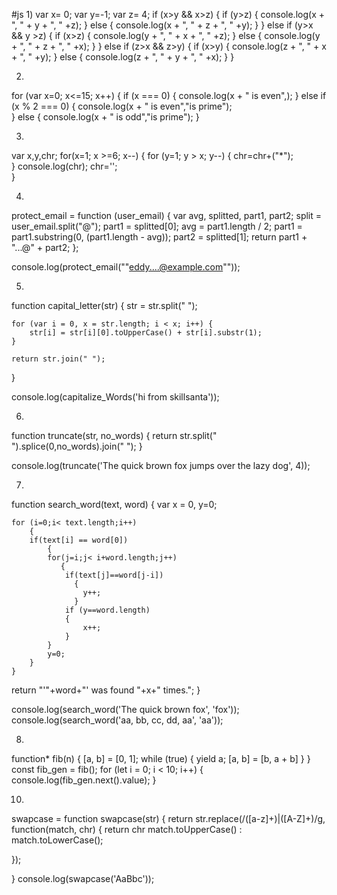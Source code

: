 #js
1)
var x= 0;
var y=-1;
var z= 4;
if (x>y && x>z)
{
        if (y>z)
        {
            console.log(x + ", " + y + ", " +z);
        }
        else
        {
            console.log(x + ", " + z + ", " +y);
        }
}
else if (y>x && y >z)
{
        if (x>z)
        {
             console.log(y + ", " + x + ", " +z);
        }
        else
        {
             console.log(y + ", " + z + ", " +x);
        }
}
else if (z>x && z>y)
{
        if (x>y)
        {
            console.log(z + ", " + x + ", " +y);
        }
        else
        {
            console.log(z + ", " + y + ", " +x);
        }
}       

2)
for (var x=0; x<=15; x++) 
{
        if (x === 0) {
                console.log(x +  " is even",);
        }
        else if (x % 2 === 0) {
                console.log(x + " is even","is prime");   
        }
        else {
                console.log(x + " is odd","is prime");
}

3)

var x,y,chr;
for(x=1; x >=6; x--)
{
   for (y=1; y > x; y--)
     {
    chr=chr+("*");        
      }
 console.log(chr);
 chr='';    
}


4)
protect_email = function (user_email)
{
    var avg, splitted, part1, part2;
    split = user_email.split("@");
    part1 = splitted[0];
    avg = part1.length / 2;
    part1 = part1.substring(0, (part1.length - avg));
    part2 = splitted[1];
    return part1 + "...@" + part2;
};

console.log(protect_email(""eddy....@example.com""));


5)
function capital_letter(str) 
{
    str = str.split(" ");

    for (var i = 0, x = str.length; i < x; i++) {
        str[i] = str[i][0].toUpperCase() + str[i].substr(1);
    }

    return str.join(" ");
}

console.log(capitalize_Words('hi from skillsanta'));


6)
function truncate(str, no_words)
 {
    return str.split(" ").splice(0,no_words).join(" ");
 }

console.log(truncate('The quick brown fox jumps over the lazy dog', 4));


7)
function search_word(text, word)
{
    var x = 0, y=0;
   
    for (i=0;i< text.length;i++)
        {
        if(text[i] == word[0])
            {
            for(j=i;j< i+word.length;j++)
               {
                if(text[j]==word[j-i])
                  {
                    y++;
                  }
                if (y==word.length)
                {
                    x++;
                }
            }
            y=0;
        }
    }
   return "'"+word+"' was found "+x+" times.";
}

console.log(search_word('The quick brown fox', 'fox'));
console.log(search_word('aa, bb, cc, dd, aa', 'aa'));

8)
function* fib(n) 
{
  [a, b] = [0, 1];
  while (true) {
    yield a;
    [a, b] = [b, a + b]
  }
}
const fib_gen = fib();
for (let i = 0; i < 10; i++) {
  console.log(fib_gen.next().value);
}

10)
swapcase = function swapcase(str) 
{
        return str.replace(/([a-z]+)|([A-Z]+)/g, function(match, chr)
 {
            return chr match.toUpperCase() : match.toLowerCase();
       
  });
   
 }
console.log(swapcase('AaBbc'));
